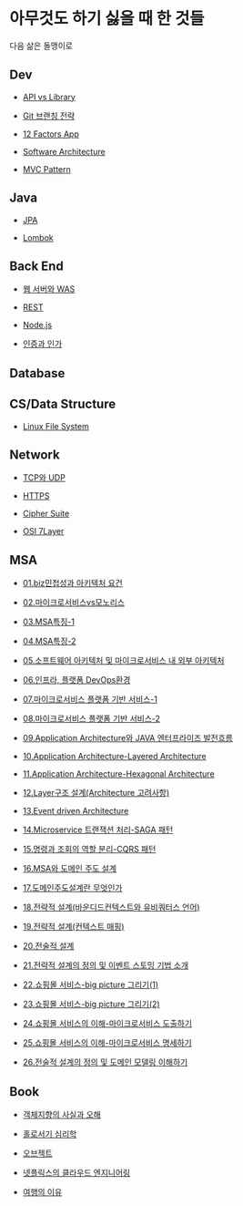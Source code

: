 # 아무것도 하기 싫을 때 한 것들

다음 삶은 돌맹이로

## Dev

- [API vs Library](https://github.com/kiku99/iamstupid/blob/main/%EA%B0%9C%EB%B0%9C/%5B%EA%B0%9C%EB%B0%9C%5D%20API%20vs%20Library%20vs%20Framework.md)

- [Git 브랜칭 전략](https://github.com/kiku99/iamstupid/blob/main/%EA%B0%9C%EB%B0%9C/%5B%EA%B0%9C%EB%B0%9C%5D%20Git%20%EB%B8%8C%EB%9E%9C%EC%B9%AD%20%EC%A0%84%EB%9E%B5.md)

- [12 Factors App](https://github.com/kiku99/iamstupid/blob/main/%EA%B0%9C%EB%B0%9C/%5B%EA%B0%9C%EB%B0%9C%5D%2012%20Factors%20app.md)

- [Software Architecture](https://github.com/kiku99/iamstupid/blob/main/%EA%B0%9C%EB%B0%9C/%5B%EA%B0%9C%EB%B0%9C%5D%20Software%20Architecture.md)

- [MVC Pattern](https://github.com/kiku99/iamstupid/blob/main/%EA%B0%9C%EB%B0%9C/%5B%EA%B0%9C%EB%B0%9C%5D%20MVC%20Pattern.md)

## Java

- [JPA](https://github.com/kiku99/iamstupid/blob/main/%EA%B0%9C%EB%B0%9C/%5B%EA%B0%9C%EB%B0%9C%5D%20JPA.md)

- [Lombok](https://github.com/kiku99/iamstupid/blob/main/%EA%B0%9C%EB%B0%9C/%5B%EA%B0%9C%EB%B0%9C%5D%20Lombok.md)


## Back End

- [웹 서버와 WAS](https://github.com/kiku99/iamstupid/blob/main/%EA%B0%9C%EB%B0%9C/%5B%EA%B0%9C%EB%B0%9C%5D%20%EC%9B%B9%20%EC%84%9C%EB%B2%84%EC%99%80%20WAS.md)

- [REST](https://github.com/kiku99/iamstupid/blob/main/%EA%B0%9C%EB%B0%9C/%5B%EA%B0%9C%EB%B0%9C%5D%20REST.md)

- [Node.js](https://github.com/kiku99/iamstupid/blob/main/%EA%B0%9C%EB%B0%9C/%5B%EA%B0%9C%EB%B0%9C%5D%20Node.js.md)

- [인증과 인가](https://github.com/kiku99/iamstupid/blob/main/%EA%B0%9C%EB%B0%9C/%5B%EA%B0%9C%EB%B0%9C%5D%20%EC%9D%B8%EC%A6%9D%EA%B3%BC%20%EC%9D%B8%EA%B0%80.md)

## Database

## CS/Data Structure

- [Linux File System](https://github.com/kiku99/iamstupid/blob/main/CS/%5BCS%5D%20Linux%20File%20System.md)

## Network

- [TCP와 UDP](https://github.com/kiku99/iamstupid/blob/main/%EB%84%A4%ED%8A%B8%EC%9B%8C%ED%81%AC/%5B%EB%84%A4%ED%8A%B8%EC%9B%8C%ED%81%AC%5D%20TCP%EC%99%80%20UDP.md)

- [HTTPS](https://github.com/kiku99/iamstupid/blob/main/%EB%84%A4%ED%8A%B8%EC%9B%8C%ED%81%AC/%5B%EB%84%A4%ED%8A%B8%EC%9B%8C%ED%81%AC%5D%20HTTPS.md)

- [Cipher Suite](https://github.com/kiku99/iamstupid/blob/main/%EB%84%A4%ED%8A%B8%EC%9B%8C%ED%81%AC/%5B%EB%84%A4%ED%8A%B8%EC%9B%8C%ED%81%AC%5D%20Cipher%20Suite.md)

- [OSI 7Layer]()

## MSA

- [01.biz민첩성과 아키텍처 요건](https://github.com/kiku99/iamstupid/blob/main/MSA/%5BMSA%5D%2001.biz%EB%AF%BC%EC%B2%A9%EC%84%B1%EA%B3%BC%20%EC%95%84%ED%82%A4%ED%85%8D%EC%B2%98%20%EC%9A%94%EA%B1%B4.pdf)

- [02.마이크로서비스vs모노리스](https://github.com/kiku99/iamstupid/blob/main/MSA/%5BMSA%5D%2002.%EB%A7%88%EC%9D%B4%ED%81%AC%EB%A1%9C%EC%84%9C%EB%B9%84%EC%8A%A4_vs_%EB%AA%A8%EB%85%B8%EB%A6%AC%EC%8A%A4.pdf)

- [03.MSA특징-1](https://github.com/kiku99/iamstupid/blob/main/MSA/%5BMSA%5D%2003.MSA%ED%8A%B9%EC%A7%95-1.pdf)

- [04.MSA특징-2](https://github.com/kiku99/iamstupid/blob/main/MSA/%5BMSA%5D%2004.MSA%ED%8A%B9%EC%A7%95-2.pdf)

- [05.소프트웨어 아키텍처 및 마이크로서비스 내 외부 아키텍처](https://github.com/kiku99/iamstupid/blob/main/MSA/%5BMSA%5D%2005.%EC%86%8C%ED%94%84%ED%8A%B8%EC%9B%A8%EC%96%B4_%EC%95%84%ED%82%A4%ED%85%8D%EC%B2%98_%EB%B0%8F_%EB%A7%88%EC%9D%B4%ED%81%AC%EB%A1%9C%EC%84%9C%EB%B9%84%EC%8A%A4_%EB%82%B4_%EC%99%B8%EB%B6%80_%EC%95%84%ED%82%A4%ED%85%8D%EC%B2%98.pdf)

- [06.인프라, 플랫폼 DevOps환경](https://github.com/kiku99/iamstupid/blob/main/MSA/%5BMSA%5D%2006.%EC%9D%B8%ED%94%84%EB%9D%BC__%ED%94%8C%EB%9E%AB%ED%8F%BC__%EB%8D%B0%EB%B8%8C%EC%98%B5%EC%8A%A4_%ED%99%98%EA%B2%BD.pdf)

- [07.마이크로서비스 플랫폼 기반 서비스-1](https://github.com/kiku99/iamstupid/blob/main/MSA/%5BMSA%5D%2007.%EB%A7%88%EC%9D%B4%ED%81%AC%EB%A1%9C%EC%84%9C%EB%B9%84%EC%8A%A4_%ED%94%8C%EB%9E%AB%ED%8F%BC_%EA%B8%B0%EB%B0%98_%EC%84%9C%EB%B9%84%EC%8A%A4-1_.pdf)

- [08.마이크로서비스 플랫폼 기반 서비스-2](https://github.com/kiku99/iamstupid/blob/main/MSA/%5BMSA%5D%2008.%EB%A7%88%EC%9D%B4%ED%81%AC%EB%A1%9C%EC%84%9C%EB%B9%84%EC%8A%A4_%ED%94%8C%EB%9E%AB%ED%8F%BC_%EA%B8%B0%EB%B0%98_%EC%84%9C%EB%B9%84%EC%8A%A4-2_.pdf)

- [09.Application Architecture와 JAVA 엔터프라이즈 발전흐름](https://github.com/kiku99/iamstupid/blob/main/MSA/%5BMSA%5D%2009.Application%20Architecture%EC%99%80%20JAVA%20%EC%97%94%ED%84%B0%ED%94%84%EB%9D%BC%EC%9D%B4%EC%A6%88%20%EB%B0%9C%EC%A0%84%ED%9D%90%EB%A6%84.pdf)

- [10.Application Architecture-Layered Architecture](https://github.com/kiku99/iamstupid/blob/main/MSA/%5BMSA%5D%2010.Application%20Architecture-Layered%20Architecture.pdf)

- [11.Application Architecture-Hexagonal Architecture](https://github.com/kiku99/iamstupid/blob/main/MSA/%5BMSA%5D%2011.Application%20Architecture-Hexagonal%20Architecture.pdf)

- [12.Layer구조 설계(Architecture 고려사항)](https://github.com/kiku99/iamstupid/blob/main/MSA/%5BMSA%5D%2012.Layer%EA%B5%AC%EC%A1%B0%20%EC%84%A4%EA%B3%84(Architecture%20%EA%B3%A0%EB%A0%A4%EC%82%AC%ED%95%AD).pdf)

- [13.Event driven Architecture](https://github.com/kiku99/iamstupid/blob/main/MSA/%5BMSA%5D%2013.Event%20driven%20Architecture.pdf)

- [14.Microservice 트랜잭션 처리-SAGA 패턴](https://github.com/kiku99/iamstupid/blob/main/MSA/%5BMSA%5D%2014.Microservice%20%ED%8A%B8%EB%9E%9C%EC%9E%AD%EC%85%98%20%EC%B2%98%EB%A6%AC-SAGA%20%ED%8C%A8%ED%84%B4.pdf)

- [15.명령과 조회의 역할 분리-CQRS 패턴](https://github.com/kiku99/iamstupid/blob/main/MSA/%5BMSA%5D%2015.%EB%AA%85%EB%A0%B9%EA%B3%BC%20%EC%A1%B0%ED%9A%8C%EC%9D%98%20%EC%97%AD%ED%95%A0%20%EB%B6%84%EB%A6%AC-CQRS%20%ED%8C%A8%ED%84%B4.pdf)

- [16.MSA와 도메인 주도 설계](https://github.com/kiku99/iamstupid/blob/main/MSA/%5BMSA%5D%2016.MSA%EC%99%80%20%EB%8F%84%EB%A9%94%EC%9D%B8%20%EC%A3%BC%EB%8F%84%20%EC%84%A4%EA%B3%84.pdf)

- [17.도메인주도설계란 무엇인가](https://github.com/kiku99/iamstupid/blob/main/MSA/%5BMSA%5D%2017.%EB%8F%84%EB%A9%94%EC%9D%B8%EC%A3%BC%EB%8F%84%EC%84%A4%EA%B3%84%EB%9E%80%20%EB%AC%B4%EC%97%87%EC%9D%B8%EA%B0%80.pdf)

- [18.전략적 설계(바운디드컨텍스트와 유비쿼터스 언어)](https://github.com/kiku99/iamstupid/blob/main/MSA/%5BMSA%5D%2018.%EC%A0%84%EB%9E%B5%EC%A0%81%20%EC%84%A4%EA%B3%84(%EB%B0%94%EC%9A%B4%EB%94%94%EB%93%9C%EC%BB%A8%ED%85%8D%EC%8A%A4%ED%8A%B8%EC%99%80%20%EC%9C%A0%EB%B9%84%EC%BF%BC%ED%84%B0%EC%8A%A4%20%EC%96%B8%EC%96%B4).pdf)

- [19.전략적 설계(컨텍스트 매핑)](https://github.com/kiku99/iamstupid/blob/main/MSA/%5BMSA%5D%2019.%EC%A0%84%EB%9E%B5%EC%A0%81%20%EC%84%A4%EA%B3%84(%EC%BB%A8%ED%85%8D%EC%8A%A4%ED%8A%B8%20%EB%A7%A4%ED%95%91).pdf)

- [20.전술적 설계](https://github.com/kiku99/iamstupid/blob/main/MSA/%5BMSA%5D%2020.%EC%A0%84%EC%88%A0%EC%A0%81%20%EC%84%A4%EA%B3%84.pdf)

- [21.전략적 설계의 정의 및 이벤트 스토밍 기법 소개](https://github.com/kiku99/iamstupid/blob/main/MSA/%5BMSA%5D%2021.%EC%A0%84%EB%9E%B5%EC%A0%81%20%EC%84%A4%EA%B3%84%EC%9D%98%20%EC%A0%95%EC%9D%98%20%EB%B0%8F%20%EC%9D%B4%EB%B2%A4%ED%8A%B8%20%EC%8A%A4%ED%86%A0%EB%B0%8D%20%EA%B8%B0%EB%B2%95%20%EC%86%8C%EA%B0%9C.pdf)

- [22.쇼핑몰 서비스-big picture 그리기(1)](https://github.com/kiku99/iamstupid/blob/main/MSA/%5BMSA%5D%2022.%EC%87%BC%ED%95%91%EB%AA%B0%20%EC%84%9C%EB%B9%84%EC%8A%A4-Big%20Picture%20%EA%B7%B8%EB%A6%AC%EA%B8%B0(1).pdf)

- [23.쇼핑몰 서비스-big picture 그리기(2)](https://github.com/kiku99/iamstupid/blob/main/MSA/%5BMSA%5D%2023.%EC%87%BC%ED%95%91%EB%AA%B0%20%EC%84%9C%EB%B9%84%EC%8A%A4-Big%20Picture%20%EA%B7%B8%EB%A6%AC%EA%B8%B0(2).pdf)

- [24.쇼핑몰 서비스의 이해-마이크로서비스 도출하기](https://github.com/kiku99/iamstupid/blob/main/MSA/%5BMSA%5D%2024.%EC%87%BC%ED%95%91%EB%AA%B0%20%EC%84%9C%EB%B9%84%EC%8A%A4%EC%9D%98%20%EC%9D%B4%ED%95%B4-%EB%A7%88%EC%9D%B4%ED%81%AC%EB%A1%9C%EC%84%9C%EB%B9%84%EC%8A%A4%20%EB%8F%84%EC%B6%9C%ED%95%98%EA%B8%B0.pdf)

- [25.쇼핑몰 서비스의 이해-마이크로서비스 명세하기](https://github.com/kiku99/iamstupid/blob/main/MSA/%5BMSA%5D%2025.%EC%87%BC%ED%95%91%EB%AA%B0%20%EC%84%9C%EB%B9%84%EC%8A%A4%EC%9D%98%20%EC%9D%B4%ED%95%B4-%EB%A7%88%EC%9D%B4%ED%81%AC%EB%A1%9C%EC%84%9C%EB%B9%84%EC%8A%A4%20%EB%AA%85%EC%84%B8%ED%95%98%EA%B8%B0.pdf)

- [26.전술적 설계의 정의 및 도메인 모델링 이해하기](https://github.com/kiku99/iamstupid/blob/main/MSA/%5BMSA%5D%2026.%EC%A0%84%EC%88%A0%EC%A0%81%20%EC%84%A4%EA%B3%84%EC%9D%98%20%EC%A0%95%EC%9D%98%20%EB%B0%8F%20%EB%8F%84%EB%A9%94%EC%9D%B8%20%EB%AA%A8%EB%8D%B8%EB%A7%81%20%EC%9D%B4%ED%95%B4%ED%95%98%EA%B8%B0.pdf)

## Book

- [객체지향의 사실과 오해](https://github.com/kiku99/iamstupid/blob/main/%EC%B1%85/%5B%EC%B1%85%5D%20%EA%B0%9D%EC%B2%B4%EC%A7%80%ED%96%A5%EC%9D%98%20%EC%82%AC%EC%8B%A4%EA%B3%BC%20%EC%98%A4%ED%95%B4.md)

- [홀로서기 심리학](https://github.com/kiku99/iamstupid/blob/main/%EC%B1%85/%5B%EC%B1%85%5D%20%ED%99%80%EB%A1%9C%EC%84%9C%EA%B8%B0%20%EC%8B%AC%EB%A6%AC%ED%95%99.md)

- [오브젝트]()

- [넷플릭스의 클라우드 엔지니어링]()

- [여행의 이유](https://github.com/kiku99/iamstupid/blob/main/%EC%B1%85/%5B%EC%B1%85%5D%20%EC%97%AC%ED%96%89%EC%9D%98%20%EC%9D%B4%EC%9C%A0.md)
